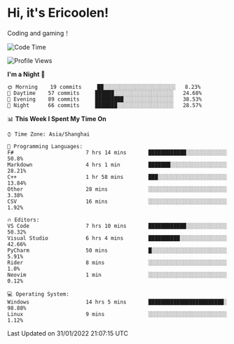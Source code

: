 # Hi, it's Ericoolen!
Coding and gaming！

<!--START_SECTION:waka-->
![Code Time](http://img.shields.io/badge/Code%20Time-166%20hrs%2020%20mins-blue)

![Profile Views](http://img.shields.io/badge/Profile%20Views-0-blue)

**I'm a Night 🦉** 

```text
🌞 Morning    19 commits     ██░░░░░░░░░░░░░░░░░░░░░░░   8.23% 
🌆 Daytime    57 commits     ██████░░░░░░░░░░░░░░░░░░░   24.68% 
🌃 Evening    89 commits     █████████░░░░░░░░░░░░░░░░   38.53% 
🌙 Night      66 commits     ███████░░░░░░░░░░░░░░░░░░   28.57%

```


📊 **This Week I Spent My Time On** 

```text
⌚︎ Time Zone: Asia/Shanghai

💬 Programming Languages: 
F#                       7 hrs 14 mins       ████████████░░░░░░░░░░░░░   50.8% 
Markdown                 4 hrs 1 min         ███████░░░░░░░░░░░░░░░░░░   28.21% 
C++                      1 hr 58 mins        ███░░░░░░░░░░░░░░░░░░░░░░   13.84% 
Other                    28 mins             ░░░░░░░░░░░░░░░░░░░░░░░░░   3.38% 
CSV                      16 mins             ░░░░░░░░░░░░░░░░░░░░░░░░░   1.92%

🔥 Editors: 
VS Code                  7 hrs 10 mins       ████████████░░░░░░░░░░░░░   50.32% 
Visual Studio            6 hrs 4 mins        ██████████░░░░░░░░░░░░░░░   42.66% 
PyCharm                  50 mins             █░░░░░░░░░░░░░░░░░░░░░░░░   5.91% 
Rider                    8 mins              ░░░░░░░░░░░░░░░░░░░░░░░░░   1.0% 
Neovim                   1 min               ░░░░░░░░░░░░░░░░░░░░░░░░░   0.12%

💻 Operating System: 
Windows                  14 hrs 5 mins       ████████████████████████░   98.88% 
Linux                    9 mins              ░░░░░░░░░░░░░░░░░░░░░░░░░   1.12%

```


 Last Updated on 31/01/2022 21:07:15 UTC
<!--END_SECTION:waka-->


